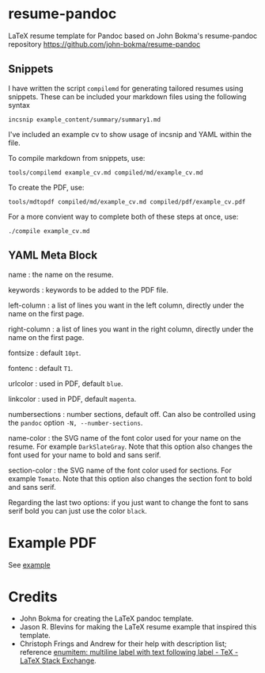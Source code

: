 # resume-pandoc

LaTeX resume template for Pandoc based on John Bokma's resume-pandoc repository
https://github.com/john-bokma/resume-pandoc

## Snippets
I have written the script `compilemd` for generating tailored resumes using snippets.
These can be included your markdown files using the following syntax

~~~
incsnip example_content/summary/summary1.md
~~~

I've included an example cv to show usage of incsnip and YAML within the file.

To compile markdown from snippets, use:

~~~
tools/compilemd example_cv.md compiled/md/example_cv.md
~~~

To create the PDF, use:

~~~
tools/mdtopdf compiled/md/example_cv.md compiled/pdf/example_cv.pdf
~~~

For a more convient way to complete both of these steps at once, use:

~~~
./compile example_cv.md
~~~


## YAML Meta Block

name
 : the name on the resume.

keywords
 : keywords to be added to the PDF file.

left-column
 : a list of lines you want in the left column, directly under the name
   on the first page.

right-column
 : a list of lines you want in the right column, directly under the
   name on the first page.

fontsize
 : default `10pt`.

fontenc
 : default `T1`.

urlcolor
 : used in PDF, default `blue`.

linkcolor
 : used in PDF, default `magenta`.

numbersections
 : number sections, default off. Can also be controlled using the
 `pandoc` option `-N, --number-sections`.

name-color
 : the SVG name of the font color used for your name on the
 resume. For example `DarkSlateGray`. Note that this option
 also changes the font used for your name to bold and sans serif.

section-color
 : the SVG name of the font color used for sections. For example
 `Tomato`.  Note that this option also changes the section font to
 bold and sans serif.

Regarding the last two options: if you just want to change the font to
sans serif bold you can just use the color `black`.

# Example PDF

See [example](https://github.com/Nan0Scho1ar/resume-pandoc/blob/master/compiled/pdf/example_cv.pdf)

# Credits

- John Bokma for creating the LaTeX pandoc template.
- Jason R. Blevins for making the LaTeX resume example that inspired this
  template.
- Christoph Frings and Andrew for their help with description list; reference
  [enumitem: multiline label with text following label - TeX - LaTeX Stack Exchange](https://tex.stackexchange.com/questions/323903/enumitem-multiline-label-with-text-following-label).
